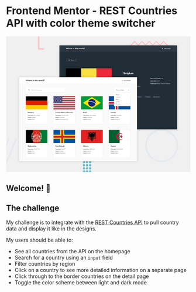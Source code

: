# Frontend Mentor - REST Countries API with color theme switcher

![Design preview for the REST Countries API with color theme switcher coding challenge](./desktop-preview.jpg)

## Welcome! 👋

## The challenge

My challenge is to integrate with the [REST Countries API](https://restcountries.com) to pull country data and display it like in the designs.

My users should be able to:

- See all countries from the API on the homepage
- Search for a country using an `input` field
- Filter countries by region
- Click on a country to see more detailed information on a separate page
- Click through to the border countries on the detail page
- Toggle the color scheme between light and dark mode 
